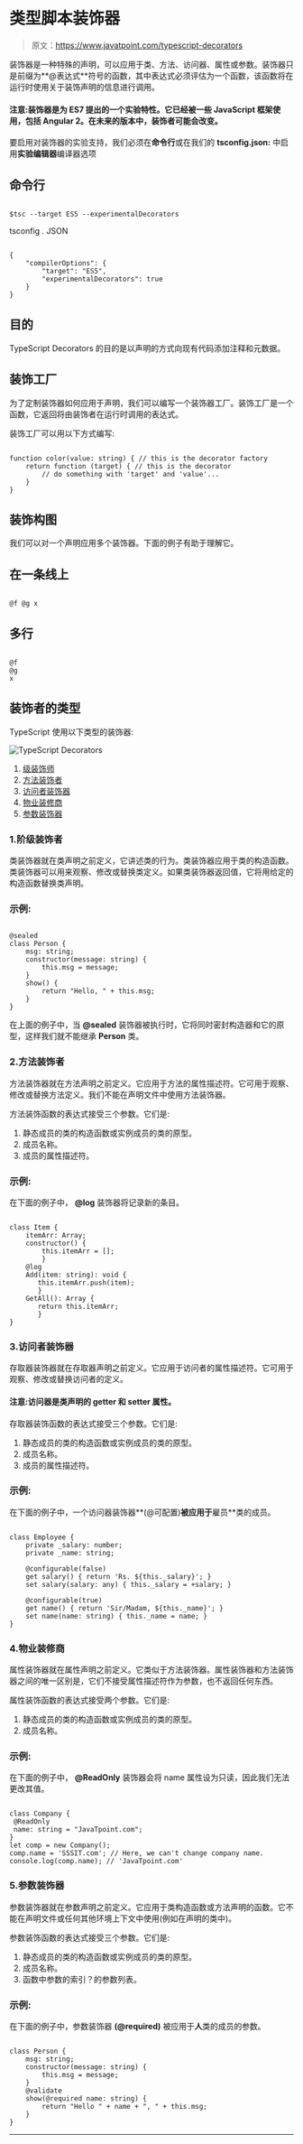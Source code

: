 # 类型脚本装饰器

> 原文：<https://www.javatpoint.com/typescript-decorators>

装饰器是一种特殊的声明，可以应用于类、方法、访问器、属性或参数。装饰器只是前缀为**@表达式**符号的函数，其中表达式必须评估为一个函数，该函数将在运行时使用关于装饰声明的信息进行调用。

#### 注意:装饰器是为 ES7 提出的一个实验特性。它已经被一些 JavaScript 框架使用，包括 Angular 2。在未来的版本中，装饰者可能会改变。

要启用对装饰器的实验支持，我们必须在**命令行**或在我们的 **tsconfig.json:** 中启用**实验编辑器**编译器选项

## 命令行

```

$tsc --target ES5 --experimentalDecorators

```

tsconfig . JSON

```

{
    "compilerOptions": {
        "target": "ES5",
        "experimentalDecorators": true
    }
}

```

## 目的

TypeScript Decorators 的目的是以声明的方式向现有代码添加注释和元数据。

## 装饰工厂

为了定制装饰器如何应用于声明，我们可以编写一个装饰器工厂。装饰工厂是一个函数，它返回将由装饰者在运行时调用的表达式。

装饰工厂可以用以下方式编写:

```

function color(value: string) { // this is the decorator factory
    return function (target) { // this is the decorator
        // do something with 'target' and 'value'...
    }
}

```

## 装饰构图

我们可以对一个声明应用多个装饰器。下面的例子有助于理解它。

## 在一条线上

```

@f @g x

```

## 多行

```

@f
@g
x

```

## 装饰者的类型

TypeScript 使用以下类型的装饰器:

![TypeScript Decorators](img/a98a138a669af958c424253acf3923b2.png)

1.  [级装饰师](#class-decorators)
2.  [方法装饰者](#method-decorators)
3.  [访问者装饰器](#accessor-decorators)
4.  [物业装修商](#property-decorators)
5.  [参数装饰器](#parameter-decorators)

### 1.阶级装饰者

类装饰器就在类声明之前定义，它讲述类的行为。类装饰器应用于类的构造函数。类装饰器可以用来观察、修改或替换类定义。如果类装饰器返回值，它将用给定的构造函数替换类声明。

### 示例:

```

@sealed
class Person {
    msg: string;
    constructor(message: string) {
        this.msg = message;
    }
    show() {
        return "Hello, " + this.msg;
    }
}

```

在上面的例子中，当 **@sealed** 装饰器被执行时，它将同时密封构造器和它的原型，这样我们就不能继承 **Person** 类。

### 2.方法装饰者

方法装饰器就在方法声明之前定义。它应用于方法的属性描述符。它可用于观察、修改或替换方法定义。我们不能在声明文件中使用方法装饰器。

方法装饰函数的表达式接受三个参数。它们是:

1.  静态成员的类的构造函数或实例成员的类的原型。
2.  成员名称。
3.  成员的属性描述符。

### 示例:

在下面的例子中， **@log** 装饰器将记录新的条目。

```

class Item {
    itemArr: Array;
    constructor() {
        this.itemArr = [];
        }
    @log
    Add(item: string): void {
       this.itemArr.push(item);
       }
    GetAll(): Array {
       return this.itemArr;
       }
}

```

### 3.访问者装饰器

存取器装饰器就在存取器声明之前定义。它应用于访问者的属性描述符。它可用于观察、修改或替换访问者的定义。

#### 注意:访问器是类声明的 getter 和 setter 属性。

存取器装饰函数的表达式接受三个参数。它们是:

1.  静态成员的类的构造函数或实例成员的类的原型。
2.  成员名称。
3.  成员的属性描述符。

### 示例:

在下面的例子中，一个访问器装饰器**(@可配置)**被应用于**雇员**类的成员。

```

class Employee {
    private _salary: number;
    private _name: string;

    @configurable(false)
    get salary() { return 'Rs. ${this._salary}'; }
    set salary(salary: any) { this._salary = +salary; }

    @configurable(true)
    get name() { return 'Sir/Madam, ${this._name}'; }
    set name(name: string) { this._name = name; }
}

```

### 4.物业装修商

属性装饰器就在属性声明之前定义。它类似于方法装饰器。属性装饰器和方法装饰器之间的唯一区别是，它们不接受属性描述符作为参数，也不返回任何东西。

属性装饰函数的表达式接受两个参数。它们是:

1.  静态成员的类的构造函数或实例成员的类的原型。
2.  成员名称。

### 示例:

在下面的例子中， **@ReadOnly** 装饰器会将 name 属性设为只读，因此我们无法更改其值。

```

class Company {
 @ReadOnly 
 name: string = "JavaTpoint.com";
}
let comp = new Company();
comp.name = 'SSSIT.com'; // Here, we can't change company name.
console.log(comp.name); // 'JavaTpoint.com'

```

### 5.参数装饰器

参数装饰器就在参数声明之前定义。它应用于类构造函数或方法声明的函数。它不能在声明文件或任何其他环境上下文中使用(例如在声明的类中)。

参数装饰函数的表达式接受三个参数。它们是:

1.  静态成员的类的构造函数或实例成员的类的原型。
2.  成员名称。
3.  函数中参数的索引？的参数列表。

### 示例:

在下面的例子中，参数装饰器 **(@required)** 被应用于**人**类的成员的参数。

```

class Person {
    msg: string;
    constructor(message: string) {
        this.msg = message;
    }
    @validate
    show(@required name: string) {
        return "Hello " + name + ", " + this.msg;
    }
}

```

* * *